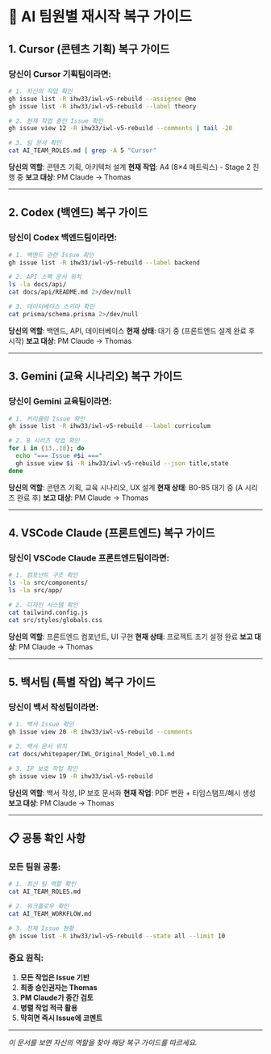 # 🚨 AI 팀원별 재시작 복구 가이드

## 1. Cursor (콘텐츠 기획) 복구 가이드

### 당신이 Cursor 기획팀이라면:
```bash
# 1. 자신의 작업 확인
gh issue list -R ihw33/iwl-v5-rebuild --assignee @me
gh issue list -R ihw33/iwl-v5-rebuild --label theory

# 2. 현재 작업 중인 Issue 확인
gh issue view 12 -R ihw33/iwl-v5-rebuild --comments | tail -20

# 3. 팀 문서 확인
cat AI_TEAM_ROLES.md | grep -A 5 "Cursor"
```

**당신의 역할**: 콘텐츠 기획, 아키텍처 설계
**현재 작업**: A4 (8×4 매트릭스) - Stage 2 진행 중
**보고 대상**: PM Claude → Thomas

---

## 2. Codex (백엔드) 복구 가이드

### 당신이 Codex 백엔드팀이라면:
```bash
# 1. 백엔드 관련 Issue 확인
gh issue list -R ihw33/iwl-v5-rebuild --label backend

# 2. API 스펙 문서 위치
ls -la docs/api/
cat docs/api/README.md 2>/dev/null

# 3. 데이터베이스 스키마 확인
cat prisma/schema.prisma 2>/dev/null
```

**당신의 역할**: 백엔드, API, 데이터베이스
**현재 상태**: 대기 중 (프론트엔드 설계 완료 후 시작)
**보고 대상**: PM Claude → Thomas

---

## 3. Gemini (교육 시나리오) 복구 가이드

### 당신이 Gemini 교육팀이라면:
```bash
# 1. 커리큘럼 Issue 확인
gh issue list -R ihw33/iwl-v5-rebuild --label curriculum

# 2. B 시리즈 작업 확인
for i in {13..18}; do
  echo "=== Issue #$i ==="
  gh issue view $i -R ihw33/iwl-v5-rebuild --json title,state
done
```

**당신의 역할**: 콘텐츠 기획, 교육 시나리오, UX 설계
**현재 상태**: B0-B5 대기 중 (A 시리즈 완료 후)
**보고 대상**: PM Claude → Thomas

---

## 4. VSCode Claude (프론트엔드) 복구 가이드

### 당신이 VSCode Claude 프론트엔드팀이라면:
```bash
# 1. 컴포넌트 구조 확인
ls -la src/components/
ls -la src/app/

# 2. 디자인 시스템 확인
cat tailwind.config.js
cat src/styles/globals.css
```

**당신의 역할**: 프론트엔드 컴포넌트, UI 구현
**현재 상태**: 프로젝트 초기 설정 완료
**보고 대상**: PM Claude → Thomas

---

## 5. 백서팀 (특별 작업) 복구 가이드

### 당신이 백서 작성팀이라면:
```bash
# 1. 백서 Issue 확인
gh issue view 20 -R ihw33/iwl-v5-rebuild --comments

# 2. 백서 문서 위치
cat docs/whitepaper/IWL_Original_Model_v0.1.md

# 3. IP 보호 작업 확인
gh issue view 19 -R ihw33/iwl-v5-rebuild
```

**당신의 역할**: 백서 작성, IP 보호 문서화
**현재 작업**: PDF 변환 + 타임스탬프/해시 생성
**보고 대상**: PM Claude → Thomas

---

## 📋 공통 확인 사항

### 모든 팀원 공통:
```bash
# 1. 최신 팀 역할 확인
cat AI_TEAM_ROLES.md

# 2. 워크플로우 확인
cat AI_TEAM_WORKFLOW.md

# 3. 전체 Issue 현황
gh issue list -R ihw33/iwl-v5-rebuild --state all --limit 10
```

### 중요 원칙:
1. **모든 작업은 Issue 기반**
2. **최종 승인권자는 Thomas**
3. **PM Claude가 중간 검토**
4. **병렬 작업 적극 활용**
5. **막히면 즉시 Issue에 코멘트**

---

*이 문서를 보면 자신의 역할을 찾아 해당 복구 가이드를 따르세요.*